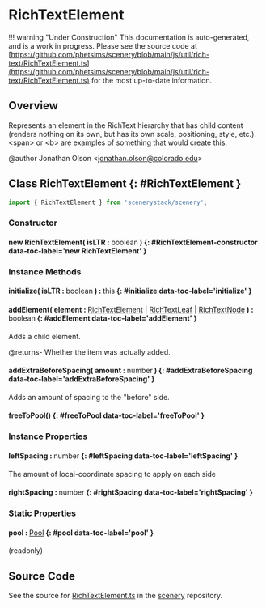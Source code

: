 # RichTextElement

!!! warning "Under Construction"
    This documentation is auto-generated, and is a work in progress. Please see the source code at
    [https://github.com/phetsims/scenery/blob/main/js/util/rich-text/RichTextElement.ts](https://github.com/phetsims/scenery/blob/main/js/util/rich-text/RichTextElement.ts) for the most up-to-date information.

## Overview

Represents an element in the RichText hierarchy that has child content (renders nothing on its own, but has its own
scale, positioning, style, etc.). &lt;span&gt; or &lt;b&gt; are examples of something that would create this.

@author Jonathan Olson &lt;jonathan.olson@colorado.edu&gt;

## Class RichTextElement {: #RichTextElement }


```js
import { RichTextElement } from 'scenerystack/scenery';
```
### Constructor

#### new RichTextElement( isLTR : <span style="font-weight: 400;"><span style="color: hsla(calc(var(--md-hue) + 180deg),80%,40%,1);">boolean</span></span> ) {: #RichTextElement-constructor data-toc-label='new RichTextElement' }

### Instance Methods

#### initialize( isLTR : <span style="font-weight: 400;"><span style="color: hsla(calc(var(--md-hue) + 180deg),80%,40%,1);">boolean</span></span> ) : <span style="font-weight: 400;"><span style="color: hsla(calc(var(--md-hue) + 180deg),80%,40%,1);">this</span></span> {: #initialize data-toc-label='initialize' }

#### addElement( element : <span style="font-weight: 400;">[RichTextElement](../scenery/RichTextElement.md) | [RichTextLeaf](../scenery/RichTextLeaf.md) | [RichTextNode](../scenery/RichTextNode.md)</span> ) : <span style="font-weight: 400;"><span style="color: hsla(calc(var(--md-hue) + 180deg),80%,40%,1);">boolean</span></span> {: #addElement data-toc-label='addElement' }

Adds a child element.

@returns- Whether the item was actually added.

#### addExtraBeforeSpacing( amount : <span style="font-weight: 400;"><span style="color: hsla(calc(var(--md-hue) + 180deg),80%,40%,1);">number</span></span> ) {: #addExtraBeforeSpacing data-toc-label='addExtraBeforeSpacing' }

Adds an amount of spacing to the "before" side.

#### freeToPool() {: #freeToPool data-toc-label='freeToPool' }

### Instance Properties

#### leftSpacing : <span style="font-weight: 400;"><span style="color: hsla(calc(var(--md-hue) + 180deg),80%,40%,1);">number</span></span> {: #leftSpacing data-toc-label='leftSpacing' }

The amount of local-coordinate spacing to apply on each side

#### rightSpacing : <span style="font-weight: 400;"><span style="color: hsla(calc(var(--md-hue) + 180deg),80%,40%,1);">number</span></span> {: #rightSpacing data-toc-label='rightSpacing' }

### Static Properties

#### pool : <span style="font-weight: 400;">[Pool](../phet-core/Pool.md)</span> {: #pool data-toc-label='pool' }

(readonly)



## Source Code

See the source for [RichTextElement.ts](https://github.com/phetsims/scenery/blob/main/js/util/rich-text/RichTextElement.ts) in the [scenery](https://github.com/phetsims/scenery) repository.
